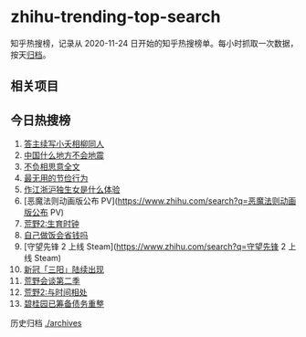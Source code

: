 # zhihu-trending-top-search

知乎热搜榜，记录从 2020-11-24
日开始的知乎热搜榜单。每小时抓取一次数据，按天[归档](./archives)。

## 相关项目

## 今日热搜榜

<!-- BEGIN -->
<!-- 最后更新时间 Sat Aug 12 2023 19:07:50 GMT+0800 (China Standard Time) -->

1. [答主续写小夭相柳同人](https://www.zhihu.com/search?q=答主续写小夭相柳同人)
1. [中国什么地方不会地震](https://www.zhihu.com/search?q=中国什么地方不会地震)
1. [不负相思意全文](https://www.zhihu.com/search?q=不负相思意全文)
1. [最无用的节俭行为](https://www.zhihu.com/search?q=最无用的节俭行为)
1. [作江浙沪独生女是什么体验](https://www.zhihu.com/search?q=作江浙沪独生女是什么体验)
1. [恶魔法则动画版公布 PV](https://www.zhihu.com/search?q=恶魔法则动画版公布 PV)
1. [荒野2:生育时钟](https://www.zhihu.com/search?q=荒野2:生育时钟)
1. [自己做饭会省钱吗](https://www.zhihu.com/search?q=自己做饭会省钱吗)
1. [守望先锋 2 上线 Steam](https://www.zhihu.com/search?q=守望先锋 2 上线 Steam)
1. [新冠「三阳」陆续出现](https://www.zhihu.com/search?q=新冠「三阳」陆续出现)
1. [荒野会谈第二季](https://www.zhihu.com/search?q=荒野会谈第二季)
1. [荒野2:与时间相处](https://www.zhihu.com/search?q=荒野2:与时间相处)
1. [碧桂园已筹备债务重整](https://www.zhihu.com/search?q=碧桂园已筹备债务重整)

<!-- END -->

历史归档 [./archives](./archives)
